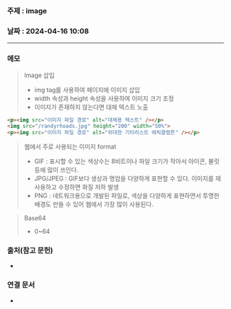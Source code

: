 ### 주제 : image

### 날짜 : 2024-04-16 10:08
----
### 메모
> Image 삽입
> 	- img tag를 사용하여 페이지에 이미지 삽입
> 	- width 속성과 height 속성을 사용하여 이미지 크기 조정
> 	- 이미지가 존재하지 않는다면 대체 텍스트 노출
```html
<p><img src="이미지 파일 경로" alt="대체용 텍스트" /></p>
<img src="/randyrhoads.jpg" height="200" width="50%">
<p><img src="이미지 파일 경로" alt="위대한 기타리스트 에릭클랩튼" /></p>
```

> 웹에서 주로 사용되는 이미지 format
> 	- GIF : 표시할 수 있는 색상수는 8비트이나 파일 크기가 작아서 아이콘, 불릿등에 많이 쓰인다.
> 	- JPG/JPEG : GIF보다 생상과 명암을 다양하게 표현할 수 있다. 이미지를 재사용하고 수정하면 화질 저하 발생
> 	- PNG : 네트워크용으로 개발된 파일로, 색상을 다양하게 표현하면서 투명한 배경도 만들 수 있어 웹에서 가장 많이 사용된다.

> Base64
> 	- 0~64
### 출처(참고 문헌)
-

### 연결 문서
-
